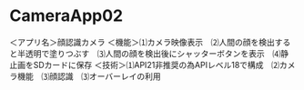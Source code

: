 # CameraApp02
＜アプリ名＞顔認識カメラ
＜機能＞⑴カメラ映像表示　⑵人間の顔を検出すると半透明で塗りつぶす　⑶人間の顔を検出後にシャッターボタンを表示　⑷静止画をSDカードに保存
＜技術＞⑴API21非推奨の為APIレベル18で構成　⑵カメラ機能　⑶顔認識　⑶オーバーレイの利用